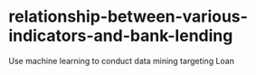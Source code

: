 # relationship-between-various-indicators-and-bank-lending
Use machine learning to conduct data mining targeting Loan
